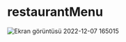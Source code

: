 # restaurantMenu
![Ekran görüntüsü 2022-12-07 165015](https://user-images.githubusercontent.com/49645638/206197924-16caa705-7f97-41e2-a4a7-9a4d04ed75b4.png)
